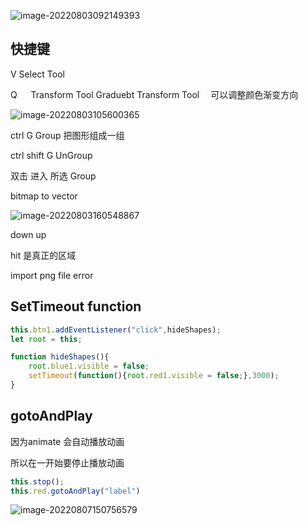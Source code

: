 ![image-20220803092149393](https://vip2.loli.io/2022/08/03/wdHjUA9ZemOYIQb.png)

## 快捷键

V Select Tool

Q 　 Transform Tool Graduebt Transform Tool 　可以调整颜色渐变方向

![image-20220803105600365](https://vip2.loli.io/2022/08/03/jmdEMIkBewLrhZ8.png)

ctrl G Group 把图形组成一组

ctrl shift G UnGroup

双击 进入 所选 Group

bitmap to vector

![image-20220803160548867](https://vip2.loli.io/2022/08/03/MdWFB2w9nkLoSzC.png)

down up

hit 是真正的区域

import png file error

## SetTimeout function

```javascript
this.btn1.addEventListener("click",hideShapes);
let root = this;

function hideShapes(){
	root.blue1.visible = false;
	setTimeout(function(){root.red1.visible = false;},3000);
}
```

## gotoAndPlay

因为animate 会自动播放动画

所以在一开始要停止播放动画

```javascript
this.stop();
this.red.gotoAndPlay("label")
```

![image-20220807150756579](https://vip2.loli.io/2022/08/07/6cQNb92SgaCIDps.png)
